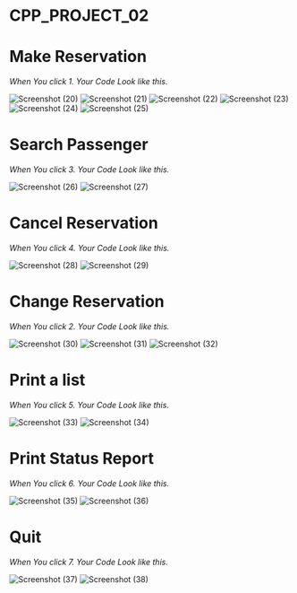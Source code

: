 # CPP_PROJECT_02

# Make Reservation
_When You click 1. Your Code Look like this._ 

![Screenshot (20)](https://github.com/Rabiu7/CPP_PROJECT_02/assets/132151445/a6fc2157-990a-4eee-9795-40454140e0d3) 
![Screenshot (21)](https://github.com/Rabiu7/CPP_PROJECT_02/assets/132151445/a1ce19b8-b188-4481-afc9-c3c8fd2a479d)
![Screenshot (22)](https://github.com/Rabiu7/CPP_PROJECT_02/assets/132151445/b2c4825b-1b4b-4591-9a39-31d8a3b2134d)
![Screenshot (23)](https://github.com/Rabiu7/CPP_PROJECT_02/assets/132151445/822cdde1-65ca-4f8d-abfc-e03176692b87)
![Screenshot (24)](https://github.com/Rabiu7/CPP_PROJECT_02/assets/132151445/587a823b-7998-4e47-9bc6-3f2a11f4860e)
![Screenshot (25)](https://github.com/Rabiu7/CPP_PROJECT_02/assets/132151445/d6ef2343-11c6-475e-9376-7b71ba4a5cd9)

# Search Passenger
_When You click 3. Your Code Look like this._ 

![Screenshot (26)](https://github.com/Rabiu7/CPP_PROJECT_02/assets/132151445/e72927a4-98da-4ead-a691-c9f97fbd5189)
![Screenshot (27)](https://github.com/Rabiu7/CPP_PROJECT_02/assets/132151445/21439a38-754a-4888-b609-d6e536c64d64)

# Cancel Reservation
_When You click 4. Your Code Look like this._ 

![Screenshot (28)](https://github.com/Rabiu7/CPP_PROJECT_02/assets/132151445/f71e4568-4c69-48b2-b093-fcab1347186c)
![Screenshot (29)](https://github.com/Rabiu7/CPP_PROJECT_02/assets/132151445/a86b66fe-9f14-4b80-a8fd-700f52df9663)

# Change Reservation
_When You click 2. Your Code Look like this._ 

![Screenshot (30)](https://github.com/Rabiu7/CPP_PROJECT_02/assets/132151445/5d8290f5-42f6-4b93-9e3f-5c6d72274414)
![Screenshot (31)](https://github.com/Rabiu7/CPP_PROJECT_02/assets/132151445/214ef854-400b-42e8-af6c-38d7c692a3a1)
![Screenshot (32)](https://github.com/Rabiu7/CPP_PROJECT_02/assets/132151445/103b05a5-8fee-4263-89e6-f621c6fa250e)

# Print a list
_When You click 5. Your Code Look like this._ 

![Screenshot (33)](https://github.com/Rabiu7/CPP_PROJECT_02/assets/132151445/58d1c352-ab31-42a8-bf9b-6660d735665e)
![Screenshot (34)](https://github.com/Rabiu7/CPP_PROJECT_02/assets/132151445/e78ccb6e-15c4-4dc5-9e8c-1b95bead826c)

# Print Status Report
_When You click 6. Your Code Look like this._ 

![Screenshot (35)](https://github.com/Rabiu7/CPP_PROJECT_02/assets/132151445/31c44a6c-2c17-4212-b717-dc7b7bd67477)
![Screenshot (36)](https://github.com/Rabiu7/CPP_PROJECT_02/assets/132151445/502c51de-395f-4ba1-b5c5-60f3b66983c0)

# Quit
_When You click 7. Your Code Look like this._ 

![Screenshot (37)](https://github.com/Rabiu7/CPP_PROJECT_02/assets/132151445/79dacc82-36ff-4715-9943-61510e207935)
![Screenshot (38)](https://github.com/Rabiu7/CPP_PROJECT_02/assets/132151445/3fb36f2f-d54c-4f6b-87b5-1568d05ceee6)

